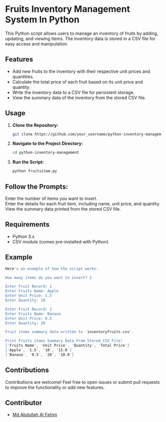 # Fruits Inventory Management System In Python

This Python script allows users to manage an inventory of fruits by adding, updating, and viewing items. The inventory data is stored in a CSV file for easy access and manipulation.

## Features

- Add new fruits to the inventory with their respective unit prices and quantities.
- Calculate the total price of each fruit based on its unit price and quantity.
- Write the inventory data to a CSV file for persistent storage.
- View the summary data of the inventory from the stored CSV file.

## Usage

1. **Clone the Repository:**
   ```bash
   git clone https://github.com/your_username/python-inventory-management.git

2. **Navigate to the Project Directory:**
   ```bash
   cd python-inventory-management
3. **Run the Script:**
   ```bash
   python fruitsitem.py

## Follow the Prompts:

Enter the number of items you want to insert.      
Enter the details for each fruit item, including name, unit price, and quantity.     
View the summary data printed from the stored CSV file.       

## Requirements
- Python 3.x  
- CSV module (comes pre-installed with Python)    

## Example
 ```bash
Here's an example of how the script works:

How many items do you want to insert? 2

Enter Fruit Record: 1
Enter Fruits Name: Apple
Enter Unit Price: 1.5
Enter Quantity: 10

Enter Fruit Record: 2
Enter Fruits Name: Banana
Enter Unit Price: 0.5
Enter Quantity: 20

Fruit items summary data written to 'inventoryfruits.csv'.

Print Fruits items Summary Data From Stored CSV File!
['Fruits Name', 'Unit Price', 'Quantity', 'Total Price']
['Apple', '1.5', '10', '15.0']
['Banana', '0.5', '20', '10.0']
 ```
## Contributions
Contributions are welcome! Feel free to open issues or submit pull requests to improve the functionality or add new features.

## Contributor
- [Md Abdullah Al Fahim](https://github.com/abdullahfahim2)
